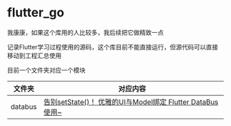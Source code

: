 # flutter_go

我康康，如果这个库用的人比较多，我后续把它做精致一点

记录Flutter学习过程使用的源码，这个库目前不能直接运行，但源代码可以直接移动到工程汇总使用


目前一个文件夹对应一个模块

| 文件夹          | 对应内容                                                     |
| --------------- | ------------------------------------------------------------ |
| databus         | [告别setState()！ 优雅的UI与Model绑定 Flutter DataBus使用~](https://juejin.cn/post/6868104488109604871) |

